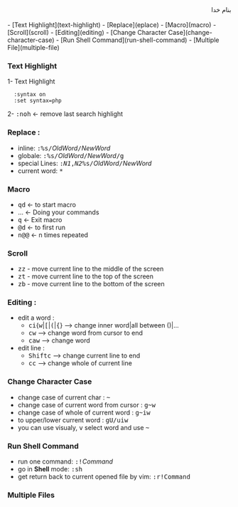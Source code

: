 <div dir="rtl">بنام خدا</div><br/>
- [Text Highlight](text-highlight)
- [Replace](eplace)
- [Macro](macro)
- [Scroll](scroll)
- [Editing](editing)
- [Change Character Case](change-character-case)
- [Run Shell Command](run-shell-command)
- [Multiple File](multiple-file)

### Text Highlight
1- Text Highlight
```vim
  :syntax on
  :set syntax=php
```
2- <kbd>:</kbd><kbd>n</kbd><kbd>o</kbd><kbd>h</kbd> <- remove last search highlight


### Replace : 
  - inline: <kbd>:</kbd><kbd>%</kbd><kbd>s</kbd><kbd>/</kbd>_OldWord_<kbd>/</kbd>_NewWord_
  - globale: <kbd>:</kbd><kbd>%</kbd><kbd>s</kbd><kbd>/</kbd>_OldWord_<kbd>/</kbd>_NewWord_<kbd>/</kbd><kbd>g</kbd>
  - special Lines: <kbd>:</kbd><kbd>_N1_</kbd><kbd>,</kbd><kbd>_N2_</kbd><kbd>%</kbd><kbd>s</kbd><kbd>/</kbd>_OldWord_<kbd>/</kbd>_NewWord_
  - current word: <kbd>*</kbd>

### Macro
  - <kbd>qd</kbd>   <- to start macro
  - ...  <- Doing your commands
  - <kbd>q</kbd>    <- Exit macro
  - <kbd>@</kbd><kbd>d</kbd>   <- to first run
  - <kbd>n</kbd><kbd>@</kbd><kbd>@</kbd>  <- n times repeated

### Scroll
  - <kbd>z</kbd><kbd>z</kbd> - move current line to the middle of the screen 
  - <kbd>z</kbd><kbd>t</kbd> - move current line to the top of the screen 
  - <kbd>z</kbd><kbd>b</kbd> - move current line to the bottom of the screen

### Editing :
  - edit a word : 
    - <kbd>c</kbd><kbd>i</kbd>\{<kbd>w</kbd>|<kbd>[</kbd>|<kbd>(</kbd>|<kbd>{</kbd>} --> change inner word|all between ()|...
    - <kbd>c</kbd><kbd>w</kbd> --> change word from cursor to end
    - <kbd>c</kbd><kbd>a</kbd><kbd>w</kbd> --> change word
  - edit line :
    - <kbd>Shift</kbd><kbd>c</kbd> --> change current line to end
    - <kbd>c</kbd><kbd>c</kbd> --> change whole of current line
### Change Character Case
  - change case of current char : <kbd>~</kbd>
  - change case of current word from cursor : <kbd>g</kbd><kbd>~</kbd><kbd>w</kbd>
  - change case of whole of current word : <kbd>g</kbd><kbd>~</kbd><kbd>i</kbd><kbd>w</kbd>
  - to upper/lower current word : <kbd>g</kbd><kbd>U/u</kbd><kbd>i</kbd><kbd>w</kbd>
  - you can use visualy, <kbd>v</kbd> select word and use <kbd>~</kbd>

### Run Shell Command
- run one command: <kbd>:</kbd><kbd>!</kbd>_Command_
- go in __Shell__ mode: <kbd>:</kbd><kbd>s</kbd><kbd>h</kbd>
- get return back to current opened file by vim: <kbd>:</kbd><kbd>r</kbd><kbd><kbd>!</kbd>Command
  
### Multiple Files



